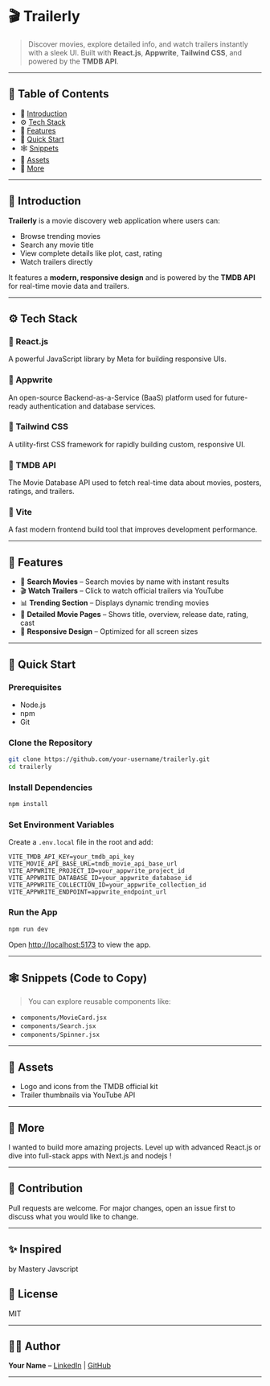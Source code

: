 # 🎬 Trailerly

> Discover movies, explore detailed info, and watch trailers instantly with a sleek UI. Built with **React.js**, **Appwrite**, **Tailwind CSS**, and powered by the **TMDB API**.

---

## 🧭 Table of Contents

* 🤖 [Introduction](#-introduction)
* ⚙️ [Tech Stack](#%EF%B8%8F-tech-stack)
* 🔋 [Features](#-features)
* 🤸 [Quick Start](#-quick-start)
* 🕸️ [Snippets](#%EF%B8%8F-snippets-code-to-copy)
* 🔗 [Assets](#-assets)
* 🚀 [More](#-more)

---

## 🤖 Introduction

**Trailerly** is a movie discovery web application where users can:

* Browse trending movies
* Search any movie title
* View complete details like plot, cast, rating
* Watch trailers directly

It features a **modern, responsive design** and is powered by the **TMDB API** for real-time movie data and trailers.

---

## ⚙️ Tech Stack

### 🔹 React.js

A powerful JavaScript library by Meta for building responsive UIs.

### 🔹 Appwrite

An open-source Backend-as-a-Service (BaaS) platform used for future-ready authentication and database services.

### 🔹 Tailwind CSS

A utility-first CSS framework for rapidly building custom, responsive UI.

### 🔹 TMDB API

The Movie Database API used to fetch real-time data about movies, posters, ratings, and trailers.

### 🔹 Vite

A fast modern frontend build tool that improves development performance.

---

## 🔋 Features

* 🔎 **Search Movies** – Search movies by name with instant results
* 🎬 **Watch Trailers** – Click to watch official trailers via YouTube
* 📊 **Trending Section** – Displays dynamic trending movies
* 📝 **Detailed Movie Pages** – Shows title, overview, release date, rating, cast
* 📱 **Responsive Design** – Optimized for all screen sizes

---

## 🤸 Quick Start

### Prerequisites

* Node.js
* npm
* Git

### Clone the Repository

```bash
git clone https://github.com/your-username/trailerly.git
cd trailerly
```

### Install Dependencies

```bash
npm install
```

### Set Environment Variables

Create a `.env.local` file in the root and add:

```env
VITE_TMDB_API_KEY=your_tmdb_api_key
VITE_MOVIE_API_BASE_URL=tmdb_movie_api_base_url
VITE_APPWRITE_PROJECT_ID=your_appwrite_project_id
VITE_APPWRITE_DATABASE_ID=your_appwrite_database_id
VITE_APPWRITE_COLLECTION_ID=your_appwrite_collection_id
VITE_APPWRITE_ENDPOINT=appwrite_endpoint_url
```

### Run the App

```bash
npm run dev
```

Open [http://localhost:5173](http://localhost:5173) to view the app.

---

## 🕸️ Snippets (Code to Copy)

> You can explore reusable components like:

* `components/MovieCard.jsx`
* `components/Search.jsx`
* `components/Spinner.jsx`

---

## 🔗 Assets

* Logo and icons from the TMDB official kit
* Trailer thumbnails via YouTube API

---

## 🚀 More

I wanted to build more amazing projects. Level up with advanced React.js or dive into full-stack apps with Next.js and nodejs !


---

## 🙌 Contribution

Pull requests are welcome. For major changes, open an issue first to discuss what you would like to change.

---

## ✨ Inspired

by Mastery Javscript 

## 📄 License

MIT

---

## 👨‍💻 Author

**Your Name** – [LinkedIn](www.linkedin.com/in/shailendrasingh189) | [GitHub](www.github.com/in/shailendrasingh189)

---
